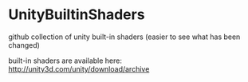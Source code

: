 UnityBuiltinShaders
===================

github collection of unity built-in shaders (easier to see what has been changed)

built-in shaders are available here:
http://unity3d.com/unity/download/archive
